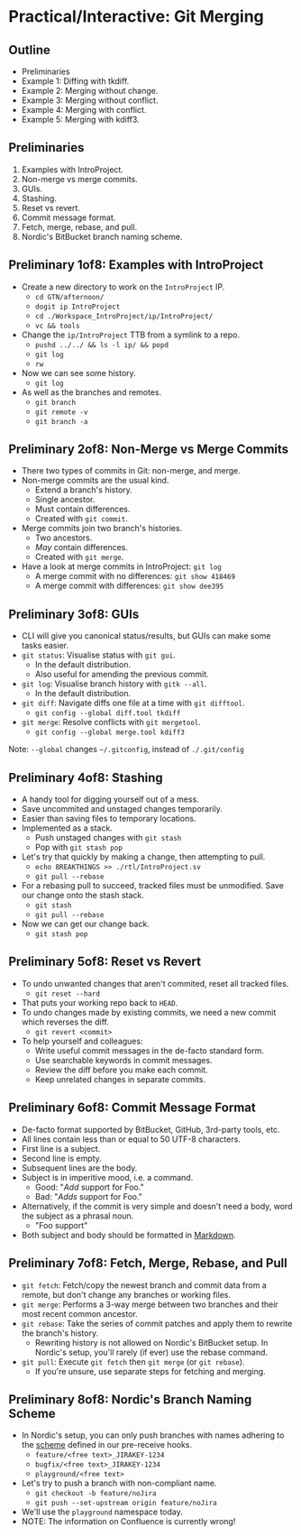 
# Practical/Interactive: Git Merging

## Outline
- Preliminaries
- Example 1: Diffing with tkdiff.
- Example 2: Merging without change.
- Example 3: Merging without conflict.
- Example 4: Merging with conflict.
- Example 5: Merging with kdiff3.

## Preliminaries
1. Examples with IntroProject.
2. Non-merge vs merge commits.
3. GUIs.
4. Stashing.
5. Reset vs revert.
6. Commit message format.
7. Fetch, merge, rebase, and pull.
8. Nordic's BitBucket branch naming scheme.

## Preliminary 1of8: Examples with IntroProject
- Create a new directory to work on the `IntroProject` IP.
  - `cd GTN/afternoon/`
  - `dogit ip IntroProject`
  - `cd ./Workspace_IntroProject/ip/IntroProject/`
  - `vc && tools`
- Change the `ip/IntroProject` TTB from a symlink to a repo.
  - `pushd ../../ && ls -l ip/ && popd`
  - `git log`
  - `rw`
- Now we can see some history.
  - `git log`
- As well as the branches and remotes.
  - `git branch`
  - `git remote -v`
  - `git branch -a`

## Preliminary 2of8: Non-Merge vs Merge Commits
- There two types of commits in Git: non-merge, and merge.
- Non-merge commits are the usual kind.
  - Extend a branch's history.
  - Single ancestor.
  - Must contain differences.
  - Created with `git commit`.
- Merge commits join two branch's histories.
  - Two ancestors.
  - *May* contain differences.
  - Created with `git merge`.
- Have a look at merge commits in IntroProject: `git log`
  - A merge commit with no differences: `git show 418469`
  - A merge commit with differences: `git show dee395`

## Preliminary 3of8: GUIs
- CLI will give you canonical status/results, but GUIs can make some tasks
  easier.
- `git status`: Visualise status with `git gui`.
  - In the default distribution.
  - Also useful for amending the previous commit.
- `git log`: Visualise branch history with `gitk --all`.
  - In the default distribution.
- `git diff`: Navigate diffs one file at a time with `git difftool`.
  - `git config --global diff.tool tkdiff`
- `git merge`: Resolve conflicts with `git mergetool`.
  - `git config --global merge.tool kdiff3`

Note: `--global` changes `~/.gitconfig`, instead of `./.git/config`

## Preliminary 4of8: Stashing
- A handy tool for digging yourself out of a mess.
- Save uncommited and unstaged changes temporarily.
- Easier than saving files to temporary locations.
- Implemented as a stack.
  - Push unstaged changes with `git stash`
  - Pop with `git stash pop`
- Let's try that quickly by making a change, then attempting to pull.
  - `echo BREAKTHINGS >> ./rtl/IntroProject.sv`
  - `git pull --rebase`
- For a rebasing pull to succeed, tracked files must be unmodified.
  Save our change onto the stash stack.
  - `git stash`
  - `git pull --rebase`
- Now we can get our change back.
  - `git stash pop`

## Preliminary 5of8: Reset vs Revert
- To undo unwanted changes that aren't commited, reset all tracked files.
  - `git reset --hard`
- That puts your working repo back to `HEAD`.
- To undo changes made by existing commits, we need a new commit which
  reverses the diff.
  - `git revert <commit>`
- To help yourself and colleagues:
  - Write useful commit messages in the de-facto standard form.
  - Use searchable keywords in commit messages.
  - Review the diff before you make each commit.
  - Keep unrelated changes in separate commits.

## Preliminary 6of8: Commit Message Format
- De-facto format supported by BitBucket, GitHub, 3rd-party tools, etc.
- All lines contain less than or equal to 50 UTF-8 characters.
- First line is a subject.
- Second line is empty.
- Subsequent lines are the body.
- Subject is in imperitive mood, i.e. a command.
  - Good: "_Add_ support for Foo."
  - Bad: "_Adds_ support for Foo."
- Alternatively, if the commit is very simple and doesn't need a body, word
  the subject as a phrasal noun.
  - "Foo support"
- Both subject and body should be formatted in
  [Markdown](https://commonmark.org/).

## Preliminary 7of8: Fetch, Merge, Rebase, and Pull
- `git fetch`: Fetch/copy the newest branch and commit data from a remote, but
  don't change any branches or working files.
- `git merge`: Performs a 3-way merge between two branches and their most recent
  common ancestor.
- `git rebase`: Take the series of commit patches and apply them to rewrite the
  branch's history.
  - Rewriting history is not allowed on Nordic's BitBucket setup.
    In Nordic's setup, you'll rarely (if ever) use the rebase command.
- `git pull`: Execute `git fetch` then `git merge` (or `git rebase`).
  - If you're unsure, use separate steps for fetching and merging.

## Preliminary 8of8: Nordic's Branch Naming Scheme
- In Nordic's setup, you can only push branches with names adhering to the
  [scheme](https://projecttools.nordicsemi.no/confluence/display/SIG/Revision+Control#RevisionControl-Branchnamespaces)
   defined in our pre-receive hooks.
  - `feature/<free text>_JIRAKEY-1234`
  - `bugfix/<free text>_JIRAKEY-1234`
  - `playground/<free text>`
- Let's try to push a branch with non-compliant name.
  - `git checkout -b feature/noJira`
  - `git push --set-upstream origin feature/noJira`
- We'll use the `playground` namespace today.
- NOTE: The information on Confluence is currently wrong!

